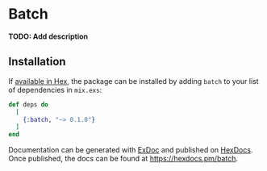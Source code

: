 # Batch

**TODO: Add description**

## Installation

If [available in Hex](https://hex.pm/docs/publish), the package can be installed
by adding `batch` to your list of dependencies in `mix.exs`:

```elixir
def deps do
  [
    {:batch, "~> 0.1.0"}
  ]
end
```

Documentation can be generated with [ExDoc](https://github.com/elixir-lang/ex_doc)
and published on [HexDocs](https://hexdocs.pm). Once published, the docs can
be found at <https://hexdocs.pm/batch>.

